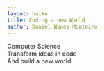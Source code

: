 ```yaml
---
layout: haiku
title: Coding a new World
author: Daniel Nunes Monteiro
---
```


Computer Science<br>
Transform ideas in code<br>
And build a new world<br>
